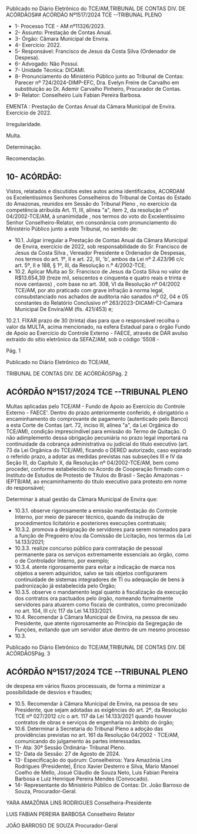 Publicado  no  Diário  Eletrônico do TCE/AM,TRIBUNAL DE CONTAS DIV. DE ACÓRDÃOS## ACÓRDÃO Nº1517/2024  TCE --TRIBUNAL PLENO

- 1- Processo TCE - AM nº11326/2023.
- 2- Assunto: Prestação de Contas Anual.
- 3- Órgão: Câmara Municipal de Envira.
- 4- Exercício: 2022.
- 5- Responsável: Francisco de Jesus da Costa Silva (Ordenador de Despesa).
- 6- Advogado: Não Possui.
- 7- Unidade Técnica: DICAMI.
- 8- Pronunciamento  do  Ministério  Público  junto  ao  Tribunal  de  Contas: Parecer  nº 724/2024-DIMP-EFC, Dra. Evelyn Freire  de  Carvalho  em  substituição  ao  Dr.  Ademir Carvalho Pinheiro, Procurador de Contas.
- 9- Relator: Conselheiro Luis Fabian Pereira Barbosa.

EMENTA :  Prestação  de  Contas  Anual  da  Câmara Municipal de Envira. Exercício de 2022.

Irregularidade.

Multa.

Determinação.

Recomendação.

## 10-  ACÓRDÃO:

Vistos, relatados e discutidos estes autos acima identificados, ACORDAM os Excelentíssimos Senhores Conselheiros do Tribunal de Contas do Estado do Amazonas, reunidos em Sessão do Tribunal Pleno , no exercício da competência atribuída Art. 11, III, alínea "a", item 2, da resolução nº 04/2002-TCE/AM, à unanimidade , nos termos do voto do  Excelentíssimo  Senhor  Conselheiro-Relator, em  consonância com  pronunciamento do Ministério Público junto a este Tribunal, no sentido de:

- 10.1. Julgar irregular a Prestação de Contas Anual da Câmara Municipal de Envira,  exercício  de  2022,  sob  responsabilidade  do Sr.  Francisco  de Jesus da Costa Silva , Vereador Presidente e Ordenador de Despesas, nos termos do art. 1º, II e art. 22, III, 'b', ambos da Lei nº 2.423/96 c/c art. 5º, II e 188, § 1º, III, da Resolução n.º 4/2002-TCE;
- 10.2. Aplicar Multa ao Sr. Francisco de Jesus da Costa Silva no  valor  de R$13.654,39 (treze mil, seiscentos e cinquenta e quatro reais e trinta e nove centavos) , com base no art. 308, VI da Resolução nº 04/2002 TCE/AM, por ato praticado com grave infração à norma legal, consubstanciado nos achados de auditoria não sanados nº 02, 04 e 05 constantes do Relatório Conclusivo nº 263/2023-DICAMI-CI-Camara Municipal De Envira/AM (fls. 421/453) e;

10.2.1. FIXAR prazo de 30  (trinta)  dias para que o responsável recolha  o  valor  da  MULTA,  acima mencionado,  na  esfera Estadual  para  o  órgão  Fundo  de  Apoio  ao  Exercício  do Controle Externo - FAECE, através de DAR avulso extraído do  sítio  eletrônico  da  SEFAZ/AM,  sob  o  código  '5508  -

Pág. 1

Publicado  no  Diário  Eletrônico do TCE/AM,

TRIBUNAL DE CONTAS DIV. DE ACÓRDÃOSPág. 2

## ACÓRDÃO Nº1517/2024  TCE --TRIBUNAL PLENO

Multas aplicadas pelo TCE/AM  -  Fundo  de  Apoio  ao Exercício  do  Controle  Externo  -  FAECE'.  Dentro  do  prazo anteriormente conferido, é obrigatório o encaminhamento do comprovante de pagamento (autenticado pelo Banco) a esta Corte  de  Contas  (art.  72,  inciso  III,  alínea  "a",  da  Lei Orgânica do TCE/AM), condição imprescindível para emissão do Termo de Quitação. O não adimplemento dessa obrigação pecuniária no prazo legal importará na continuidade da cobrança administrativa ou judicial do título executivo  (art.  73  da  Lei  Orgânica  do  TCE/AM),  ficando  o DERED autorizado, caso expirado o referido prazo, a adotar as medidas previstas nas subseções III e IV da Seção III, do Capítulo  X,  da  Resolução  nº  04/2002-TCE/AM,  bem  como proceder, conforme estabelecido no Acordo de Cooperação firmado com o Instituto de Estudos de Protesto de Títulos do Brasil - Seção Amazonas - IEPTB/AM, ao encaminhamento do título executivo para protesto em nome do responsável;

Determinar à atual gestão da Câmara  Municipal  de  Envira que:

- 10.3.1.  observe rigorosamente a emissão manifestação do Controle  Interno,  por  meio  de  parecer  técnico,  quando  da instrução de procedimentos licitatório e posteriores execuções contratuais;
- 10.3.2.  promova a designação de servidores para serem nomeados para a função de Pregoeiro e/ou da Comissão de Licitação, nos termos da Lei 14.133/2021;
- 10.3.3.  realize concurso  público  para  contratação  de  pessoal permanente  para  os  serviços  extremamente  essenciais  ao órgão, como o de Controlador Interno, por exemplo;
- 10.3.4.  atente rigorosamente para evitar a indicação de marca nos objetos a serem adquiridos, salvo se tais objetos configurarem  continuidade  de  sistemas  integradores  de  TI ou adequação de bens à padronização já estabelecida pelo Órgão;
- 10.3.5.  observe  o  mandamento  legal  quanto  à  fiscalização  da execução dos contratos ora pactuados pelo órgão, nomeando  formalmente servidores para atuarem como fiscais  de  contratos,  como  preconizado  no  art.  104,  III  c/c 117 da Lei 14.133/2021.
- 10.4. Recomendar à Câmara  Municipal de Envira, na pessoa  de seu Presidente,  que  atente  rigorosamente  ao  Princípio  da  Segregação  de Funções, evitando que um servidor atue dentro de um mesmo processo
- 10.3.

Publicado  no  Diário  Eletrônico do TCE/AM,TRIBUNAL DE CONTAS DIV. DE ACÓRDÃOSPág. 3

## ACÓRDÃO Nº1517/2024  TCE --TRIBUNAL PLENO

de  despesa  em  vários  fluxos  processuais,  de  forma  a  minimizar  a possibilidade de desvios e fraudes;

- 10.5. Recomendar à Câmara  Municipal  de  Envira,  na  pessoa  de  seu Presidente, que sejam adotadas as exigências do art. 2º, da Resolução TCE  nº  027/2012  c/c  o  art.  117  da  Lei  14.133/2021  quando  houver contratos de obras e serviços de engenharia no âmbito do órgão;
- 10.6. Determinar à  Secretaria  do  Tribunal  Pleno  a  adoção  das  providências previstas no art. 161 da Resolução 04/2002 - TCE/AM, comunicando do julgamento às partes interessadas.
- 11-  Ata: 30ª Sessão Ordinária- Tribunal Pleno.
- 12-  Data da Sessão: 27 de Agosto de 2024.
- 13-  Especificação do quórum: Conselheiros: Yara Amazônia Lins Rodrigues (Presidente),  Érico  Xavier  Desterro  e  Silva,  Mario  Manoel  Coelho  de  Mello,  Josué Cláudio de Souza Neto, Luis Fabian Pereira Barbosa e Luiz Henrique Pereira Mendes (Convocado).
- 14-  Representante  do  Ministério  Público  de  Contas: Dr.  João  Barroso  de  Souza, Procurador-Geral.

YARA AMAZÔNIA LINS RODRIGUES Conselheira-Presidente

LUIS FABIAN PEREIRA BARBOSA Conselheiro Relator

JOÃO BARROSO DE SOUZA Procurador-Geral